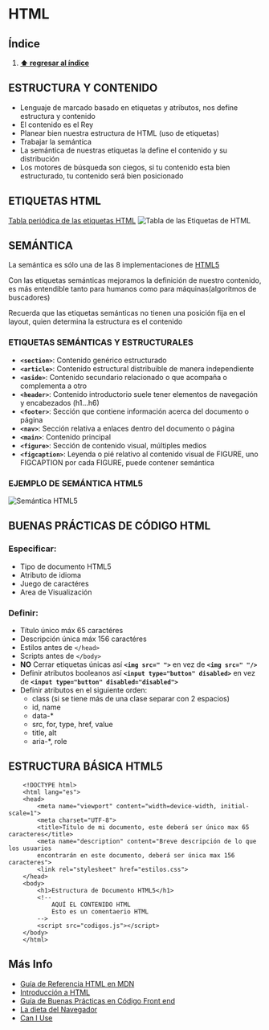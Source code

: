 # HTML

## Índice
1. [](#)
**[⬆ regresar al índice](#Índice)**

## ESTRUCTURA Y CONTENIDO

* Lenguaje de marcado basado en etiquetas y atributos, nos define estructura y contenido
* El contenido es el Rey
* Planear bien nuestra estructura de HTML (uso de etiquetas)
* Trabajar la semántica
* La semántica de nuestras etiquetas la define el contenido y su distribución
* Los motores de búsqueda son ciegos, si tu contenido esta bien estructurado, tu contenido será bien posicionado

## ETIQUETAS HTML
[Tabla periódica de las etiquetas HTML](http://zqsmm.qiniucdn.com/data/20110511083224/index.html)
![Tabla de las Etiquetas de HTML](http://bextlan.com/img/para-cursos/periodic-table.png)

## SEMÁNTICA

La semántica es sólo una de las 8 implementaciones de [HTML5](https://www.w3.org/html/logo/)

Con las etiquetas semánticas mejoramos la definición de nuestro contenido, es más entendible tanto para humanos como para máquinas(algoritmos de buscadores)

Recuerda que las etiquetas semánticas no tienen una posición fija en el layout, quien determina la estructura es el contenido

### ETIQUETAS SEMÁNTICAS Y ESTRUCTURALES

* **`<section>`**: Contenido genérico estructurado
* **`<article>`**: Contenido estructural distribuible de manera independiente
* **`<aside>`**: Contenido secundario relacionado o que acompaña o complementa a otro
* **`<header>`**: Contenido introductorio suele tener elementos de navegación y encabezados (h1...h6)
* **`<footer>`**: Sección que contiene información acerca del documento o página
* **`<nav>`**: Sección relativa a enlaces dentro del documento o página
* **`<main>`**: Contenido principal
* **`<figure>`**: Sección de contenido visual, múltiples medios
* **`<figcaption>`**: Leyenda o pié relativo al contenido visual de FIGURE, uno FIGCAPTION por cada FIGURE, puede contener semántica

### EJEMPLO DE SEMÁNTICA HTML5
![Semántica HTML5](http://bextlan.com/img/para-cursos/semantic-html5.jpg)

## BUENAS PRÁCTICAS DE CÓDIGO HTML

### Especificar:

* Tipo de documento HTML5
* Atributo de idioma
* Juego de caractéres
* Area de Visualización
    
### Definir:

* Título único máx 65 caractéres
* Descripción única máx 156 caractéres
* Estilos antes de `</head>`
* Scripts antes de `</body>`
* **NO** Cerrar etiquetas únicas así **`<img src=" ">`** en vez de **`<img src=" "/>`**
* Definir atributos booleanos así **`<input type="button" disabled>`** en vez de **`<input type="button" disabled="disabled">`**
* Definir atributos en el siguiente orden:
	* class (si se tiene más de una clase separar con 2 espacios)
	* id, name
    * data-*
    * src, for, type, href, value
    * title, alt
    * aria-*, role

## ESTRUCTURA BÁSICA HTML5
~~~~~~~~~~~~~~
	<!DOCTYPE html>
	<html lang="es">
	<head>
		<meta name="viewport" content="width=device-width, initial-scale=1">
		<meta charset="UTF-8">
		<title>Título de mi documento, este deberá ser único max 65 caracteres</title>
		<meta name="description" content="Breve descripción de lo que los usuarios 
		encontrarán en este documento, deberá ser única max 156 caracteres">
		<link rel="stylesheet" href="estilos.css">
	</head>
	<body>
		<h1>Estructura de Documento HTML5</h1>
		<!-- 
			AQUÍ EL CONTENIDO HTML
			Esto es un comentaerio HTML
		-->
		<script src="codigos.js"></script>
	</body>
	</html>
~~~~~~~~~~~~~~

## Más Info
* [Guía de Referencia HTML en MDN](https://developer.mozilla.org/es/docs/Web/HTML)
* [Introducción a HTML](http://librosweb.es/libro/xhtml/)
* [Guía de Buenas Prácticas en Código Front end](http://mdo.github.io/code-guide/)
* [La dieta del Navegador](https://browserdiet.com/es/)
* [Can I Use](http://caniuse.com/)